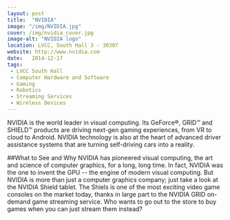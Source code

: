 ```yaml
---
layout: post
title:  "NVIDIA"
image: "/img/NVIDIA.jpg"
cover: /img/nvidia_cover.jpg
image-alt: "NVIDIA logo"
location: LVCC, South Hall 3 - 30307
website: http://www.nvidia.com
date:   2014-12-17
tags:
 - LVCC South Hall
 - Computer Hardware and Software
 - Gaming
 - Robotics
 - Streaming Services
 - Wireless Devices
---
```


NVIDIA is the world leader in visual computing. Its GeForce®, GRID™ and SHIELD™ products are driving next-gen gaming experiences, from VR to cloud to Android. NVIDIA technology is also at the heart of advanced driver assistance systems that are turning self-driving cars into a reality.

##What to See and Why
NVIDIA has pioneered visual computing, the art and science of computer graphics, for a long, long time. In fact, NVIDIA was the one to invent the GPU -- the engine of modern visual computing. But NVIDIA is more than just a computer graphics company; just take a look at the NVIDIA Shield tablet. The Shiels is one of the most exciting video game consoles on the market today, thanks in large part to the NVIDIA GRID on-demand game streaming service. Who wants to go out to the store to buy games when you can just stream them instead?